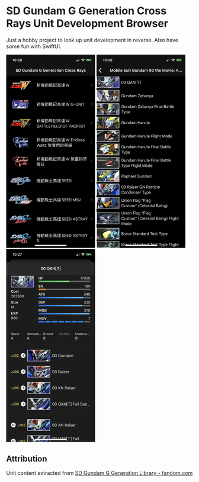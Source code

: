 SD Gundam G Generation Cross Rays Unit Development Browser
=======================================

Just a hobby project to look up unit development in reverse. Also have some fun with SwiftUI.

<img src="./screenshot1.png" width=240/>
<img src="./screenshot2.png" width=240/>
<img src="./screenshot3.png" width=240/>

## Attribution

Unit content extracted from
[SD Gundam G Generation Library - fandom.com](https://sdggglibary.fandom.com/wiki/Cross_Rays_Unit_Development_List)